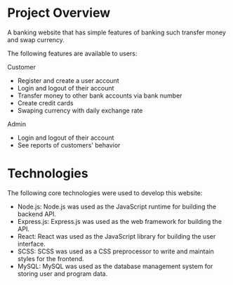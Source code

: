 # Project Overview

A banking website that has simple features of banking such transfer money and swap currency.

The following features are available to users:

Customer

- Register and create a user account
- Login and logout of their account
- Transfer money to other bank accounts via bank number
- Create credit cards
- Swaping currency with daily exchange rate

Admin

- Login and logout of their account
- See reports of customers' behavior

# Technologies

The following core technologies were used to develop this website:

- Node.js: Node.js was used as the JavaScript runtime for building the backend API.
- Express.js: Express.js was used as the web framework for building the API.
- React: React was used as the JavaScript library for building the user interface.
- SCSS: SCSS was used as a CSS preprocessor to write and maintain styles for the frontend.
- MySQL: MySQL was used as the database management system for storing user and program data.
